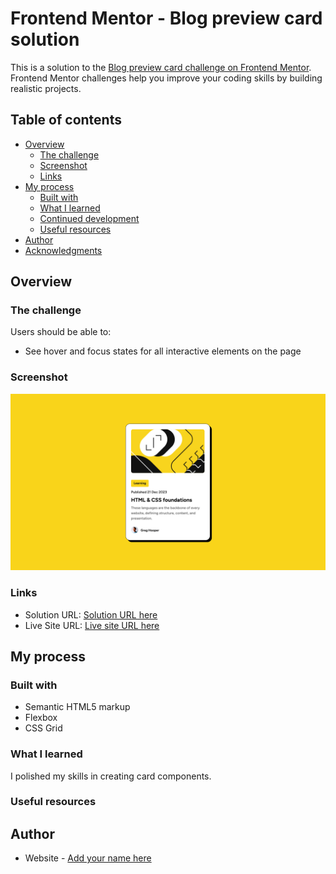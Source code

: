 # Frontend Mentor - Blog preview card solution

This is a solution to the [Blog preview card challenge on Frontend Mentor](https://www.frontendmentor.io/challenges/blog-preview-card-ckPaj01IcS). Frontend Mentor challenges help you improve your coding skills by building realistic projects. 

## Table of contents

- [Overview](#overview)
  - [The challenge](#the-challenge)
  - [Screenshot](#screenshot)
  - [Links](#links)
- [My process](#my-process)
  - [Built with](#built-with)
  - [What I learned](#what-i-learned)
  - [Continued development](#continued-development)
  - [Useful resources](#useful-resources)
- [Author](#author)
- [Acknowledgments](#acknowledgments)

## Overview

### The challenge

Users should be able to:

- See hover and focus states for all interactive elements on the page

### Screenshot

![Preview of the solution](/assets/images/Screenshot%202024-12-06%20at%2015.52.05.png)

### Links

- Solution URL: [Solution URL here](https://github.com/KseniiaMasna/Blog-preview-card.git)
- Live Site URL: [Live site URL here](https://kseniiamasna.github.io/Blog-preview-card/)

## My process

### Built with

- Semantic HTML5 markup
- Flexbox
- CSS Grid

### What I learned

I polished my skills in creating card components.

### Useful resources

## Author

- Website - [Add your name here](https://www.linkedin.com/in/kseniiamasna/)
